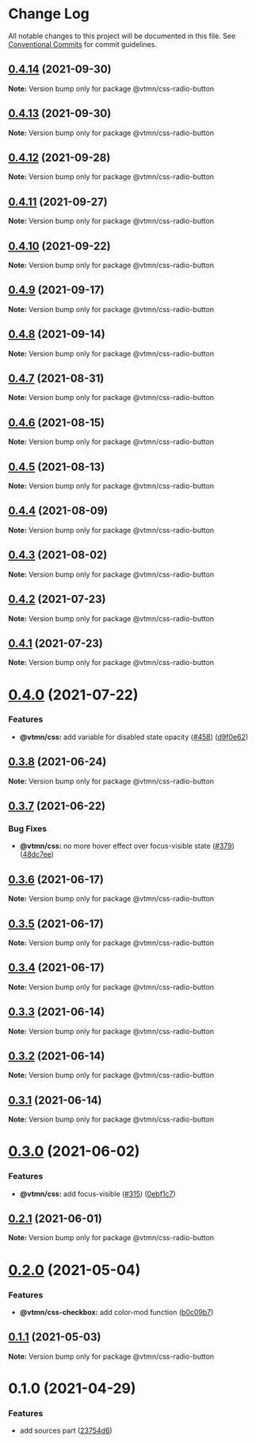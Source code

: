# Change Log

All notable changes to this project will be documented in this file.
See [Conventional Commits](https://conventionalcommits.org) for commit guidelines.

## [0.4.14](https://github.com/Decathlon/vitamin-web/compare/@vtmn/css-radio-button@0.4.13...@vtmn/css-radio-button@0.4.14) (2021-09-30)

**Note:** Version bump only for package @vtmn/css-radio-button





## [0.4.13](https://github.com/Decathlon/vitamin-web/compare/@vtmn/css-radio-button@0.4.12...@vtmn/css-radio-button@0.4.13) (2021-09-30)

**Note:** Version bump only for package @vtmn/css-radio-button





## [0.4.12](https://github.com/Decathlon/vitamin-web/compare/@vtmn/css-radio-button@0.4.11...@vtmn/css-radio-button@0.4.12) (2021-09-28)

**Note:** Version bump only for package @vtmn/css-radio-button





## [0.4.11](https://github.com/Decathlon/vitamin-web/compare/@vtmn/css-radio-button@0.4.10...@vtmn/css-radio-button@0.4.11) (2021-09-27)

**Note:** Version bump only for package @vtmn/css-radio-button





## [0.4.10](https://github.com/Decathlon/vitamin-web/compare/@vtmn/css-radio-button@0.4.9...@vtmn/css-radio-button@0.4.10) (2021-09-22)

**Note:** Version bump only for package @vtmn/css-radio-button





## [0.4.9](https://github.com/Decathlon/vitamin-web/compare/@vtmn/css-radio-button@0.4.8...@vtmn/css-radio-button@0.4.9) (2021-09-17)

**Note:** Version bump only for package @vtmn/css-radio-button





## [0.4.8](https://github.com/Decathlon/vitamin-web/compare/@vtmn/css-radio-button@0.4.7...@vtmn/css-radio-button@0.4.8) (2021-09-14)

**Note:** Version bump only for package @vtmn/css-radio-button





## [0.4.7](https://github.com/Decathlon/vitamin-web/compare/@vtmn/css-radio-button@0.4.6...@vtmn/css-radio-button@0.4.7) (2021-08-31)

**Note:** Version bump only for package @vtmn/css-radio-button





## [0.4.6](https://github.com/Decathlon/vitamin-web/compare/@vtmn/css-radio-button@0.4.5...@vtmn/css-radio-button@0.4.6) (2021-08-15)

**Note:** Version bump only for package @vtmn/css-radio-button





## [0.4.5](https://github.com/Decathlon/vitamin-web/compare/@vtmn/css-radio-button@0.4.4...@vtmn/css-radio-button@0.4.5) (2021-08-13)

**Note:** Version bump only for package @vtmn/css-radio-button





## [0.4.4](https://github.com/Decathlon/vitamin-web/compare/@vtmn/css-radio-button@0.4.3...@vtmn/css-radio-button@0.4.4) (2021-08-09)

**Note:** Version bump only for package @vtmn/css-radio-button





## [0.4.3](https://github.com/Decathlon/vitamin-web/compare/@vtmn/css-radio-button@0.4.2...@vtmn/css-radio-button@0.4.3) (2021-08-02)

**Note:** Version bump only for package @vtmn/css-radio-button





## [0.4.2](https://github.com/Decathlon/vitamin-web/compare/@vtmn/css-radio-button@0.4.1...@vtmn/css-radio-button@0.4.2) (2021-07-23)

**Note:** Version bump only for package @vtmn/css-radio-button





## [0.4.1](https://github.com/Decathlon/vitamin-web/compare/@vtmn/css-radio-button@0.4.0...@vtmn/css-radio-button@0.4.1) (2021-07-23)

**Note:** Version bump only for package @vtmn/css-radio-button





# [0.4.0](https://github.com/Decathlon/vitamin-web/compare/@vtmn/css-radio-button@0.3.8...@vtmn/css-radio-button@0.4.0) (2021-07-22)


### Features

* **@vtmn/css:** add variable for disabled state opacity ([#458](https://github.com/Decathlon/vitamin-web/issues/458)) ([d9f0e62](https://github.com/Decathlon/vitamin-web/commit/d9f0e624e55e4c6c1d1cb8672dd159c1879abfbd))





## [0.3.8](https://github.com/Decathlon/vitamin-web/compare/@vtmn/css-radio-button@0.3.7...@vtmn/css-radio-button@0.3.8) (2021-06-24)

**Note:** Version bump only for package @vtmn/css-radio-button





## [0.3.7](https://github.com/Decathlon/vitamin-web/compare/@vtmn/css-radio-button@0.3.6...@vtmn/css-radio-button@0.3.7) (2021-06-22)


### Bug Fixes

* **@vtmn/css:** no more hover effect over focus-visible state ([#379](https://github.com/Decathlon/vitamin-web/issues/379)) ([48dc7ee](https://github.com/Decathlon/vitamin-web/commit/48dc7eea56caf547fea98f210852003dff4fa162))





## [0.3.6](https://github.com/Decathlon/vitamin-web/compare/@vtmn/css-radio-button@0.3.5...@vtmn/css-radio-button@0.3.6) (2021-06-17)

**Note:** Version bump only for package @vtmn/css-radio-button





## [0.3.5](https://github.com/Decathlon/vitamin-web/compare/@vtmn/css-radio-button@0.3.4...@vtmn/css-radio-button@0.3.5) (2021-06-17)

**Note:** Version bump only for package @vtmn/css-radio-button





## [0.3.4](https://github.com/Decathlon/vitamin-web/compare/@vtmn/css-radio-button@0.3.3...@vtmn/css-radio-button@0.3.4) (2021-06-17)

**Note:** Version bump only for package @vtmn/css-radio-button





## [0.3.3](https://github.com/Decathlon/vitamin-web/compare/@vtmn/css-radio-button@0.3.2...@vtmn/css-radio-button@0.3.3) (2021-06-14)

**Note:** Version bump only for package @vtmn/css-radio-button





## [0.3.2](https://github.com/Decathlon/vitamin-web/compare/@vtmn/css-radio-button@0.3.1...@vtmn/css-radio-button@0.3.2) (2021-06-14)

**Note:** Version bump only for package @vtmn/css-radio-button





## [0.3.1](https://github.com/Decathlon/vitamin-web/compare/@vtmn/css-radio-button@0.3.0...@vtmn/css-radio-button@0.3.1) (2021-06-14)

**Note:** Version bump only for package @vtmn/css-radio-button





# [0.3.0](https://github.com/Decathlon/vitamin-web/compare/@vtmn/css-radio-button@0.2.1...@vtmn/css-radio-button@0.3.0) (2021-06-02)


### Features

* **@vtmn/css:** add focus-visible  ([#315](https://github.com/Decathlon/vitamin-web/issues/315)) ([0ebf1c7](https://github.com/Decathlon/vitamin-web/commit/0ebf1c7505d2506d964f4dbd878489ce93be421b))





## [0.2.1](https://github.com/Decathlon/vitamin-web/compare/@vtmn/css-radio-button@0.2.0...@vtmn/css-radio-button@0.2.1) (2021-06-01)

**Note:** Version bump only for package @vtmn/css-radio-button





# [0.2.0](https://github.com/Decathlon/vitamin-web/compare/@vtmn/css-radio-button@0.1.1...@vtmn/css-radio-button@0.2.0) (2021-05-04)


### Features

* **@vtmn/css-checkbox:** add color-mod function ([b0c09b7](https://github.com/Decathlon/vitamin-web/commit/b0c09b7a057b004b9aef871ad90632be99a8b5aa))





## [0.1.1](https://github.com/Decathlon/vitamin-web/compare/@vtmn/css-radio-button@0.1.0...@vtmn/css-radio-button@0.1.1) (2021-05-03)

**Note:** Version bump only for package @vtmn/css-radio-button





# 0.1.0 (2021-04-29)


### Features

* add sources part ([23754d6](https://github.com/Decathlon/vitamin-web/commit/23754d6c3bc0e4b56eaffb40cdbefae77d4d6179))
